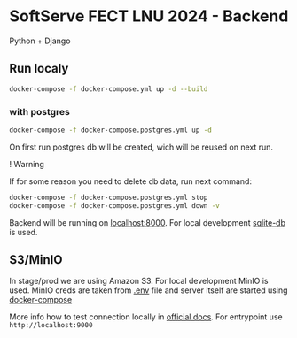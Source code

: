 # SoftServe FECT LNU 2024 - Backend
Python + Django

## Run localy

```sh
docker-compose -f docker-compose.yml up -d --build
```

### with postgres
```sh
docker-compose -f docker-compose.postgres.yml up -d
```
On first run postgres db will be created, wich will be reused on next run. 

! Warning

If for some reason you need to delete db data, run next command:
```sh
docker-compose -f docker-compose.postgres.yml stop
docker-compose -f docker-compose.postgres.yml down -v
```

Backend will be running on [localhost:8000](http://127.0.0.1:8000). For local development [sqlite-db](./db.sqlite3) is used.

## S3/MinIO
In stage/prod we are using Amazon S3. For local development MinIO is used.
MinIO creds are taken from [.env](./env.dev) file and server itself are started using [docker-compose](./docker-compose.yml)

More info how to test connection locally in [official docs](https://min.io/docs/minio/linux/integrations/aws-cli-with-minio.html). For entrypoint use `http://localhost:9000`
